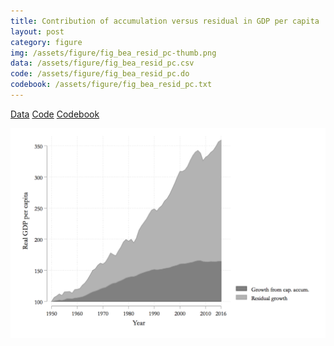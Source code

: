 ```yaml
---
title: Contribution of accumulation versus residual in GDP per capita
layout: post
category: figure
img: /assets/figure/fig_bea_resid_pc-thumb.png
data: /assets/figure/fig_bea_resid_pc.csv
code: /assets/figure/fig_bea_resid_pc.do
codebook: /assets/figure/fig_bea_resid_pc.txt
---
```


[Data](/assets/figure/fig_bea_resid_pc.csv) [Code](/assets/figure/fig_bea_resid_pc.do) [Codebook](/assets/figure/fig_bea_resid_pc.txt)

![Contribution of accumulation versus residual in GDP per capita](/assets/figure/fig_bea_resid_pc.png)
